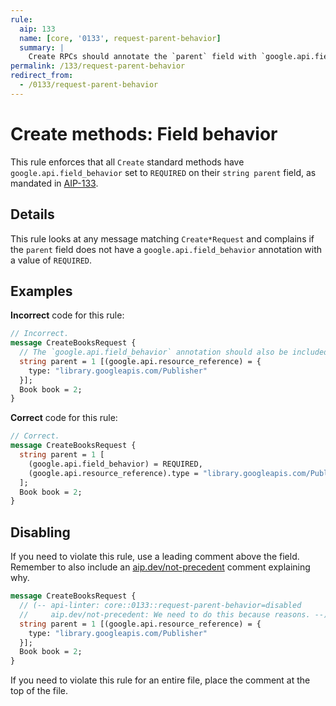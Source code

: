 ```yaml
---
rule:
  aip: 133
  name: [core, '0133', request-parent-behavior]
  summary: |
    Create RPCs should annotate the `parent` field with `google.api.field_behavior`.
permalink: /133/request-parent-behavior
redirect_from:
  - /0133/request-parent-behavior
---
```


# Create methods: Field behavior

This rule enforces that all `Create` standard methods have
`google.api.field_behavior` set to `REQUIRED` on their `string parent` field,
as mandated in [AIP-133][].

## Details

This rule looks at any message matching `Create*Request` and complains if the
`parent` field does not have a `google.api.field_behavior` annotation with a
value of `REQUIRED`.

## Examples

**Incorrect** code for this rule:

```proto
// Incorrect.
message CreateBooksRequest {
  // The `google.api.field_behavior` annotation should also be included.
  string parent = 1 [(google.api.resource_reference) = {
    type: "library.googleapis.com/Publisher"
  }];
  Book book = 2;
}
```

**Correct** code for this rule:

```proto
// Correct.
message CreateBooksRequest {
  string parent = 1 [
    (google.api.field_behavior) = REQUIRED,
    (google.api.resource_reference).type = "library.googleapis.com/Publisher"
  ];
  Book book = 2;
}
```

## Disabling

If you need to violate this rule, use a leading comment above the field.
Remember to also include an [aip.dev/not-precedent][] comment explaining why.

```proto
message CreateBooksRequest {
  // (-- api-linter: core::0133::request-parent-behavior=disabled
  //     aip.dev/not-precedent: We need to do this because reasons. --)
  string parent = 1 [(google.api.resource_reference) = {
    type: "library.googleapis.com/Publisher"
  }];
  Book book = 2;
}
```

If you need to violate this rule for an entire file, place the comment at the
top of the file.

[aip-133]: https://aip.dev/133
[aip.dev/not-precedent]: https://aip.dev/not-precedent
